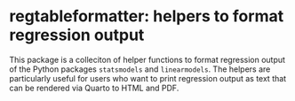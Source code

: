 # regtableformatter: helpers to format regression output

This package is a colleciton of helper functions to format regression output of the Python packages `statsmodels` and `linearmodels`. The helpers are particularly useful for users who want to print regression output as text that can be rendered via Quarto to HTML and PDF.